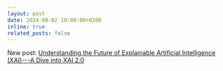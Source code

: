 ```yaml
---
layout: post
date: 2024-08-02 10:00:00+0200
inline: true
related_posts: false
---
```


New post: [Understanding the Future of Explainable Artificial Intelligence (XAI)---A Dive into XAI 2.0](http://127.0.0.1:4000/blog/2024/xai2-manifesto/)